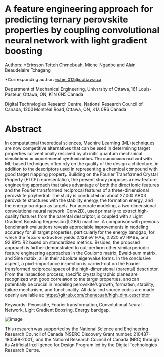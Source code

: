 # A feature engineering approach for predicting ternary perovskite properties by coupling convolutional neural network with light gradient boosting

Authors: *Ericsson Tetteh Chenebuah, Michel Nganbe and Alain Beaudelaire Tchagang

*Corresponding author: echen013@uottawa.ca

Department of Mechanical Engineering, University of Ottawa, 161 Louis-Pasteur, Ottawa, ON, K1N 6N5 Canada

Digital Technologies Research Centre, National Research Council of Canada, 1200 Montréal Road, Ottawa, ON, K1A 0R6 Canada


# Abstract
In computational theoretical sciences, Machine Learning (ML) techniques are now competitive alternatives that can be used in determining target properties conventionally resolved by ab initio quantum mechanical simulations or experimental synthesization. The successes realized with ML-based techniques often rely on the quality of the design architecture, in addition to the descriptors used in representing a chemical compound with good target mapping property. Building on the Fourier Transformed Crystal Property (FTCP) representation, the present study proposes a new feature engineering approach that takes advantage of both the direct ionic features and the Fourier transformed reciprocal features of a three-dimensional perovskite polyhedral. The study is conducted on about 27,000 ABX3 perovskite structures with the stability energy, the formation energy, and the energy bandgap as targets. For accurate modeling, a two-dimensional convolutional neural network (Conv2D), used primarily to extract high-quality features from the parental descriptor, is coupled with a Light Gradient Boosting Regression (LGBR) machine. A comparison with previous benchmark evaluations reveals appreciable improvements in modeling accuracy for all target properties, particularly for the energy bandgap, for which the feature extraction yields 0.128 eV MAE, 0.320 eV RMSE, and 92.89% R2 based on standardized metrics. Besides, the proposed approach is further demonstrated to out-perform other similar periodic feature engineering approaches in the Coulomb matrix, Ewald-sum matrix, and Sine matrix, all in their absolute eigenvalue forms. In the conclusive aspect, a pixel-importance inspection is carried-out on the Fourier transformed reciprocal space of the high-dimensional (parental) descriptor. From the inspection process, specific crystallographic planes are recognized with good correlation to the target properties, and can potentially be crucial in modeling perovskite’s growth, formation, stability, failure mechanism, and functionality. All data and source codes are made openly available at:  https://github.com/chenebuah/high_dim_descriptor


Keywords: Perovskite, Fourier transformation, Convolutional Neural Network, Light Gradient Boosting, Energy bandgap.



   ![image](https://user-images.githubusercontent.com/74286898/170815967-92672944-89e9-4c33-a973-c083d5c4577f.png)
   
   
This research was supported by the National Science and Engineering Research Council of Canada [NSERC Discovery Grant number: 210487-180599-2001]; and the National Research Council of Canada (NRC) through its Artificial Intelligence for Design Program led by the Digital Technologies Research Centre.
